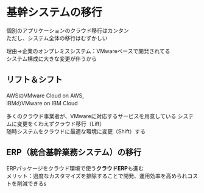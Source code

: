 # 基幹システムの移行

個別のアプリケーションのクラウド移行はカンタン  
ただし、システム全体の移行はむずかしい  

理由→企業のオンプレミスシステム：VMwareベースで開発されてる  
システム構成に大きな変更が伴うから

## リフト＆シフト
AWSのVMware Cloud on AWS,  
IBMのVMware on IBM Cloud

多くのクラウド事業者が、VMwareに対応するサービスを用意している
システムに変更をくわえずクラウド移行（Lift）  
随時システムをクラウドに最適な環境に変更（Shift）する

## ERP（統合基幹業務システム）の移行

ERPパッケージをクラウド環境で使う**クラウドERP**も進む  
メリット：過度なカスタマイズを排除することで開発、運用効率を高められコストを削減できるs